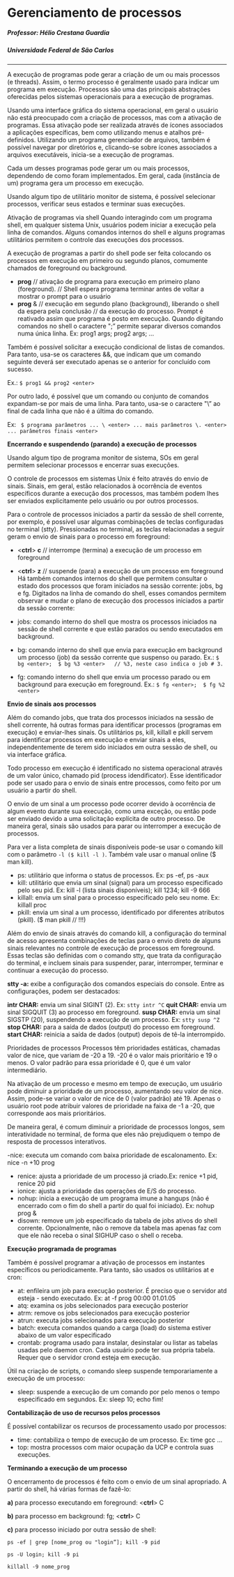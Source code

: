 # Gerenciamento de processos
##### Professor: Hélio Crestana Guardia
##### Universidade Federal de São Carlos
---

A execução de programas pode gerar a criação de um ou mais processos (e threads). Assim, o termo processo é geralmente usado para indicar um programa em execução. Processos são uma das principais abstrações oferecidas pelos sistemas operacionais para a execução de programas. 

Usando uma interface gráfica do sistema operacional, em geral o usuário não está preocupado com a criação de processos, mas com a ativação de programas. Essa ativação pode ser realizada através de ícones associados a aplicações específicas, bem como utilizando menus e atalhos pré-definidos. Utilizando um programa gerenciador de arquivos, também é possível navegar por diretórios e, clicando-se sobre ícones associados a arquivos executáveis, inicia-se a execução de programas.

Cada um desses programas pode gerar um ou mais processos, dependendo de como foram implementados. Em geral, cada (instância de um) programa gera um processo em execução. 

Usando algum tipo de utilitário monitor de sistema, é possível selecionar processos, verificar seus estados e terminar suas execuções.

Ativação de programas via shell
Quando interagindo com um programa shell, em qualquer sistema Unix, usuários podem iniciar a execução pela linha de comandos. Alguns comandos internos do shell e alguns programas utilitários permitem o controle das execuções dos processos.

A execução de programas a partir do shell pode ser feita colocando os processos em execução em primeiro ou segundo planos, comumente chamados de foreground ou background.

- **prog** <enter>         // ativação de programa para execução em primeiro plano (foreground). 
                                  // Shell espera programa terminar antes de voltar a mostrar o prompt para o usuário
- **prog** & <enter>     // execução em segundo plano (background), liberando o shell da espera pela conclusão
                                  // da execução do processo. Prompt é reativado assim que programa é posto em execução.
Quando digitando comandos no shell o caractere ";” permite separar diversos comandos numa única linha. Ex: prog1 args; prog2 args; ...

Também é possível solicitar a execução condicional de listas de comandos. Para tanto, usa-se os caracteres &&, que indicam que um comando seguinte deverá ser executado apenas se o anterior for concluído com sucesso.

Ex.:  ```$ prog1 && prog2 <enter>```

Por outro lado, é possível que um comando ou conjunto de comandos expandam-se por mais de uma linha. Para tanto, usa-se o caractere "\” ao final de cada linha que não é a última do comando.

Ex:   ```
$ programa parâmetros ... \ <enter>
         ... mais parâmetros \. <enter>
         ... parâmetros finais <enter>```

**Encerrando e suspendendo (parando) a execução de processos**

Usando algum tipo de programa monitor de sistema, SOs em geral permitem selecionar processos e encerrar suas execuções.

O controle de processos em sistemas Unix é feito através do envio de sinais. Sinais, em geral, estão relacionados à ocorrência de eventos específicos durante a execução dos processos, mas também podem lhes ser enviados explicitamente pelo usuário ou por outros processos.

Para o controle de processos iniciados a partir da sessão de shell corrente, por exemplo, é possível usar algumas combinações de teclas configuradas no terminal (stty). Pressionadas no terminal, as teclas relacionadas a seguir geram o envio de sinais para o processo em foreground:

- <**ctrl**> **c**             // interrompe (termina) a execução de um processo em foreground
- <**ctrl**> **z**             // suspende (para) a execução de um processo em foreground
Há também comandos internos do shell que permitem consultar o estado dos processos que foram iniciados na sessão corrente: jobs, bg e fg. Digitados na linha de comando do shell, esses comandos permitem observar e mudar o plano de execução dos processos iniciados a partir da sessão corrente:

- jobs: comando interno do shell que mostra os processos iniciados na sessão de shell corrente e que estão parados ou sendo executados em background.
- bg: comando interno do shell que envia para execução em background um processo (job) da sessão corrente que suspenso ou parado. Ex.: ```$ bg <enter>;  $ bg %3 <enter>   // %3, neste caso indica o job # 3.```
- fg: comando interno do shell que envia um processo parado ou em background para execução em foreground. Ex.: ```$ fg <enter>;  $ fg %2 <enter>```

**Envio de sinais aos processos**

Além do comando jobs, que trata dos processos iniciados na sessão de shell corrente, há outras formas para identificar processos (programas em execução) e enviar-lhes sinais. Os utilitários ps, kill, killall e pkill servem para identificar processos em execução e enviar sinais a eles, independentemente de terem sido iniciados em outra sessão de shell, ou via interface gráfica. 

Todo processo em execução é identificado no sistema operacional através de um valor único, chamado pid (process idendificator). Esse identificador pode ser usado para o envio de sinais entre processos, como feito por um usuário a partir do shell.

O envio de um sinal a um processo pode ocorrer devido à ocorrência de algum evento durante sua execução, como uma exceção, ou então pode ser enviado devido a uma solicitação explícita de outro processo. De maneira geral, sinais são usados para parar ou interromper a execução de processos.

Para ver a lista completa de sinais disponíveis pode-se usar o comando kill com o parâmetro ```-l ($ kill -l )```. Também vale usar o manual online ($ man kill). 

- ps: utilitário que informa o status de processos. Ex: ps -ef, ps -aux
- kill: utilitário que envia um sinal (signal) para um processo especificado pelo seu pid. Ex: kill -l (lista sinais disponíveis); kill 1234; kill -9 666
- killall: envia um sinal para o processo especificado pelo seu nome. Ex: killall proc
- pkill: envia um sinal a um processo, identificado por diferentes atributos (pkill). ($ man pkill      // !!!)

Além do envio de sinais através do comando kill, a configuração do terminal de acesso apresenta combinações de teclas para o envio direto de alguns sinais relevantes no controle de execução de processos em foreground. Essas teclas são definidas com o comando stty, que trata da configuração do terminal,  e incluem sinais para suspender, parar, interromper, terminar e continuar a execução do processo.

**stty -a:** exibe a configuração dos comandos especiais do console. Entre as configurações, podem ser destacados:

**intr CHAR:** envia um sinal SIGINT (2). Ex: ```stty intr ^C```
**quit CHAR:** envia um sinal SIGQUIT (3) ao processo em foreground.
**susp CHAR:** envia um sinal SIGSTP (20), suspendendo a execução de um processo. Ex: ```stty susp ^Z```
**stop CHAR:** para a saída de dados (output) do processo em foreground.
**start CHAR:** reinicia a saída de dados (output) depois de tê-la interrompido.

Prioridades de processos
Processos têm prioridades estáticas, chamadas valor de nice, que variam de -20 a 19. -20 é o valor mais prioritário e 19 o menos. O valor padrão para essa prioridade é 0, que é um valor intermediário.

Na ativação de um processo e mesmo em tempo de execução, um usuário pode diminuir a prioridade de um processo, aumentando seu valor de nice. Assim, pode-se variar o valor de nice de 0 (valor padrão) até 19. Apenas o usuário root pode atribuir valores de prioridade na faixa de -1 a -20, que corresponde aos mais prioritários.

De maneira geral, é comum diminuir a prioridade de processos longos, sem interatividade no terminal, de forma que eles não prejudiquem o tempo de resposta de processos interativos.

-nice: executa um comando com baixa prioridade de escalonamento. Ex: nice -n +10 prog
- renice: ajusta a prioridade de um processo já criado.Ex: renice +1 pid, renice 20 pid
- ionice: ajusta a prioridade das operações de E/S do processo.
- nohup: inicia a execução de um programa imune a hangups (não é encerrado com o fim do shell a partir do qual foi iniciado). Ex: nohup prog &
- disown: remove um job especificado da tabela de jobs ativos do shell corrente. Opcionalmente, não o remove da tabela mas apenas faz com que ele não receba o sinal SIGHUP caso o shell o receba.

**Execução programada de programas**

Também é possível programar a ativação de processos em instantes específicos ou periodicamente. Para tanto, são usados os utilitários at e cron:

- at: enfileira um job para execução posterior. É preciso que o servidor atd esteja - sendo executado. Ex: at -f prog 00:00 01.01.05
- atq: examina os jobs selecionados para execução posterior
- atrm: remove os jobs selecionados para execução posterior
- atrun: executa jobs selecionados para execução posterior
- batch: executa comandos quando a carga (load) do sistema estiver abaixo de um valor especificado
- crontab: programa usado para instalar, desinstalar ou listar as tabelas usadas pelo daemon cron. Cada usuário pode ter sua própria tabela. Requer que o servidor crond esteja em execução.

Útil na criação de scripts, o comando sleep suspende temporariamente a execução de um processo:

- sleep: suspende a execução de um comando por pelo menos o tempo especificado em segundos. Ex: sleep 10; echo fim!

**Contabilização de uso de recursos pelos processos**

É possível contabilizar os recursos de processamento usado por processos:

- time: contabiliza o tempo de execução de um processo. Ex: time gcc ...
-  top: mostra processos com maior ocupação da UCP e controla suas execuções. 

**Terminando a execução de um processo**

O encerramento de processos é feito com o envio de um sinal apropriado. A partir do shell, há várias formas de fazê-lo:

**a)** para processo executando em foreground:       <**ctrl**> C

**b)** para processo em background:      fg; <**ctrl**> C

**c)** para processo iniciado por outra sessão de shell:

```ps -ef | grep [nome_prog ou "login”]; kill -9 pid```

```ps -U login; kill -9 pi```

```killall -9 nome_prog```

